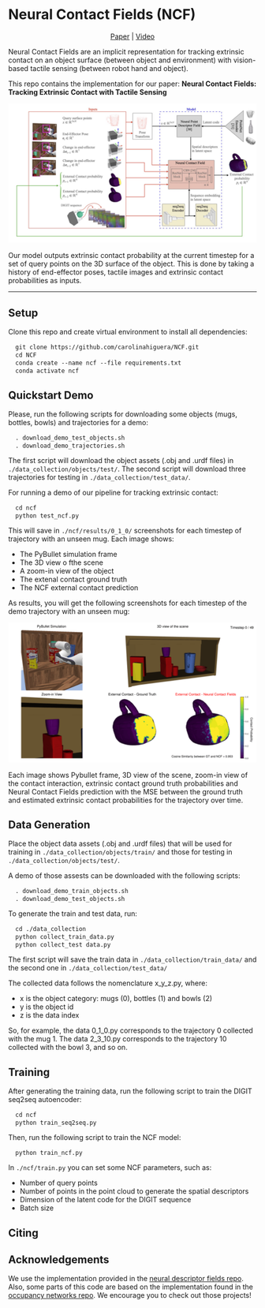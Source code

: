 # Neural Contact Fields (NCF)

<p align="center">
    <a href="">Paper</a> |
    <a href="https://youtu.be/krIpzZrWQLM">Video</a>
</p>


Neural Contact Fields are an implicit representation for tracking extrinsic contact on an object surface (between object and environment) with vision-based tactile sensing (between robot hand and object).

This repo contains the implementation for our paper: **Neural Contact Fields: Tracking Extrinsic Contact with Tactile Sensing**

<p align="center">
<img src="./doc/ncf_arq.jpeg" alt="drawing" width="700"/>
</p>
Our model outputs extrinsic contact probability at the current timestep for a set of query points on the 3D surface of the object. This is done by taking a history of end-effector poses, tactile images and extrinsic contact probabilities as inputs.

-----

## Setup

Clone this repo and create virtual environment to install all dependencies:

```
  git clone https://github.com/carolinahiguera/NCF.git
  cd NCF
  conda create --name ncf --file requirements.txt
  conda activate ncf
```

## Quickstart Demo

Please, run the following scripts for downloading some objects (mugs, bottles, bowls) and trajectories for a demo:

```
  . download_demo_test_objects.sh
  . download_demo_trajectories.sh
```

The first script will download the object assets (.obj and .urdf files) in `./data_collection/objects/test/`. The second script will download three trajectories for testing in `./data_collection/test_data/`.

For running a demo of our pipeline for tracking extrinsic contact:

```
  cd ncf
  python test_ncf.py
```

This will save in `./ncf/results/0_1_0/` screenshots for each timestep of trajectory with an unseen mug. Each image shows:

- The PyBullet simulation frame
- The 3D view o fthe scene
- A zoom-in view of the object
- The extenal contact ground truth
- The NCF external contact prediction

As results, you will get the following screenshots for each timestep of the demo trajectory with an unseen mug:

<p align="center">
<img src="./doc/mug_demo.gif" alt="drawing" width="700"/>
</p>

Each image shows Pybullet frame, 3D view of the scene, zoom-in view of the contact interaction, extrinsic contact ground truth probabilities and Neural Contact Fields prediction with the MSE between the ground truth and estimated extrinsic contact probabilities for the trajectory over time. 


## Data Generation

Place the object data assets (.obj and .urdf files) that will be used for training in `./data_collection/objects/train/` and those for testing in `./data_collection/objects/test/`.

A demo of those assests can be downloaded with the following scripts:

```
  . download_demo_train_objects.sh
  . download_demo_test_objects.sh
```

To generate the train and test data, run:

```
  cd ./data_collection 
  python collect_train_data.py 
  python collect_test data.py 
```

The first script will save the train data in `./data_collection/train_data/` and the second one in `./data_collection/test_data/`

The collected data follows the nomenclature x_y_z.py, where:

- x is the object category: mugs (0), bottles (1) and bowls (2)
- y is the object id
- z is the data index

So, for example, the data 0_1_0.py corresponds to the trajectory 0 collected with the mug 1. The data 2_3_10.py corresponds to the trajectory 10 collected with the bowl 3, and so on.

## Training

After generating the training data, run the following script to train the DIGIT seq2seq autoencoder:

```
  cd ncf
  python train_seq2seq.py
```

Then, run the following script to train the NCF model:

```
  python train_ncf.py
```

In `./ncf/train.py` you can set some NCF parameters, such as:

- Number of query points
- Number of points in the point cloud to generate the spatial descriptors
- Dimension of the latent code for the DIGIT sequence
- Batch size

## Citing

## Acknowledgements

We use the implementation provided in the [neural descriptor fields repo](https://github.com/anthonysimeonov/ndf_robot). Also, some parts of this code are based on the implementation found in the [occupancy networks repo](https://github.com/autonomousvision/occupancy_networks). We encourage you to check out those projects!
